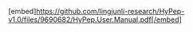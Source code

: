 [embed]https://github.com/lingjunli-research/HyPep-v1.0/files/9690682/HyPep.User.Manual.pdf[/embed]
